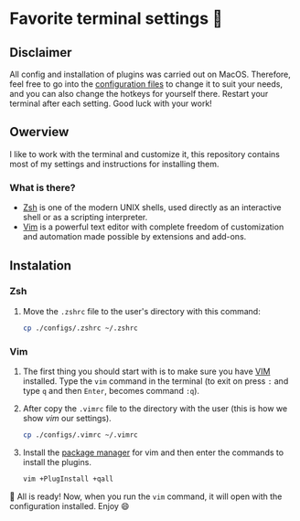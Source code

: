 # Favorite terminal settings 🤍 


## Disclaimer
All config and installation of plugins was carried out on MacOS. Therefore, feel free to go into the [configuration files](https://github.com/AlekseevDanil/vim-python/blob/main/.vimrc) to change it to suit your needs, and you can also change the hotkeys for yourself there. Restart your terminal after each setting. Good luck with your work!

## Owerview
I like to work with the terminal and customize it, this repository contains most of my settings and instructions for installing them.
### What is there? 
- [Zsh](https://en.wikipedia.org/wiki/Z_shell) is one of the modern UNIX shells, used directly as an interactive shell or as a scripting interpreter.
- [Vim](https://en.wikipedia.org/wiki/Vim_(text_editor)) is a powerful text editor with complete freedom of customization and automation made possible by extensions and add-ons.

## Instalation
### Zsh
1. Move the `.zshrc` file to the user's directory with this command:
    ```bash
    cp ./configs/.zshrc ~/.zshrc
    ```

### Vim 
1. The first thing you should start with is to make sure you have [VIM](https://www.vim.org/download.php) installed. Type the `vim` command in the terminal (to exit on press `:` and type `q` and then `Enter`, becomes command `:q`).

2. After copy the `.vimrc` file to the directory with the user (this is how we show _vim_ our settings).
    ```bash
    cp ./configs/.vimrc ~/.vimrc
    ```

3. Install the [package manager](https://github.com/junegunn/vim-plug) for vim and then enter the commands to install the plugins.
    ```bash
    vim +PlugInstall +qall
    ```

🎉 All is ready! Now, when you run the `vim` command, it will open with the configuration installed. Enjoy 😄

